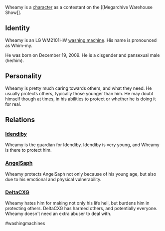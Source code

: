 Wheamy is a [character](Characters) as a contestant on the [[Megarchive Warehouse Show]].

## Identity
Wheamy is an LG WM2101HW [washing machine](Washing%20Machines). His name is pronounced as Whim-my.

He was born on December 19, 2009. He is a cisgender and pansexual male (he/him).

## Personality
Wheamy is pretty much caring towards others, and what they need. He usually protects others, typically those younger than him. He may doubt himself though at times, in his abilities to protect or whether he is doing it for real.

## Relations
### [Idendiby](Idendiby.md)
Wheamy is the guardian for Idendiby. Idendiby is very young, and Wheamy is there to protect him.

### [AngelSaph](AngelSaph.md)
Wheamy protects AngelSaph not only because of his young age, but also due to his emotional and physical vulnerability.

### [DeltaCXG](VXU.md#DeltaCXG)
Wheamy hates him for making not only his life hell, but burdens him in protecting others. DeltaCXG has harmed others, and potentially everyone. Wheamy doesn't need an extra abuser to deal with.


#washingmachines 